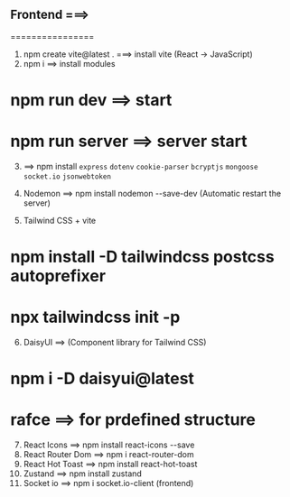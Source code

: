 ## Frontend ===>
================

1.   npm create vite@latest .    ===> install vite (React -> JavaScript)
2.   npm i    ==> install modules

# npm run dev     ==>  start 
# npm run server  ==>  server start
  
3. ==> npm install `express` `dotenv` `cookie-parser` `bcryptjs` `mongoose` `socket.io` `jsonwebtoken`
4. Nodemon ==> npm install nodemon --save-dev  (Automatic restart the server)

5. Tailwind CSS + vite
#  npm install -D tailwindcss postcss autoprefixer
#  npx tailwindcss init -p

6. DaisyUI ==> (Component library for Tailwind CSS)
# npm i -D daisyui@latest 

# rafce ==> for prdefined structure

7. React Icons ==> npm install react-icons --save
8. React Router Dom ==>  npm i react-router-dom
9. React Hot Toast  ==> npm install react-hot-toast
10. Zustand  ==>  npm install zustand
11. Socket io ==> npm i socket.io-client  (frontend) 